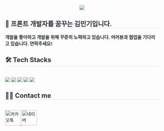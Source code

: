 <div align= "center">
    <img src="https://capsule-render.vercel.app/api?type=cylinder&color=0:9c7c9a,100:d99b9b&height=180&text=Hello%20I'm%20Minki&animation=fadeIn&fontColor=ffffff&fontSize=70" />
    </div>
    <div style="text-align: left;"> 
    <h2 style="border-bottom: 1px solid #d8dee4; color: #282d33;"> 👦 프론트 개발자를 꿈꾸는 김민기입니다.  </h2>  
    <div style="font-weight: 700; font-size: 15px; text-align: left; color: #282d33;"> 개발을 좋아하고 개발을 위해 꾸준히 노력하고 있습니다. 여러분과 협업을 기다리고 있습니다. 연락주세요! </div> 
    </div>
    <div style="text-align: left;">
    <h2 style="border-bottom: 1px solid #d8dee4; color: #282d33;"> 🛠️ Tech Stacks </h2> <br> 
    <div style="margin: ; text-align: left;" "text-align: left;"> <img src="https://img.shields.io/badge/HTML5-E34F26?style=flat&logo=HTML5&logoColor=white">
          <img src="https://img.shields.io/badge/CSS3-1572B6?style=flat&logo=CSS3&logoColor=white">
          <img src="https://img.shields.io/badge/Javascript-F7DF1E?style=flat&logo=Javascript&logoColor=white">
          <img src="https://img.shields.io/badge/jQuery-0769AD?style=flat&logo=jQuery&logoColor=white">
          <img src="https://img.shields.io/badge/Github-181717?style=flat&logo=Github&logoColor=white">
          <br/></div>
    </div>
    <div style="text-align: left;">
    <h2 style="border-bottom: 1px solid #d8dee4; color: #282d33;"> 🧑‍💻 Contact me </h2> <br> 
    <div style="text-align: left;">
        <a href="https://open.kakao.com/o/sKycxkRf">
  <img src="https://img.shields.io/badge/Talk-000000.svg?&style=for-the-badge&logo&logoColor=white" target="_blank" alt="카카오톡" width="50" height="50">
</a>
        <a href="mailto:v28611@naver.com">
  <img src="https://img.shields.io/badge/Naver-000000.svg?&style=for-the-badge&logo&logoColor=white" target="_blank" alt="네이버" width="50" height="50">
</a>
          </div>  <br> 
    <div style="text-align: left;">  </div> 
    </div>
    <div style="text-align: left;"> 
</div>
    
